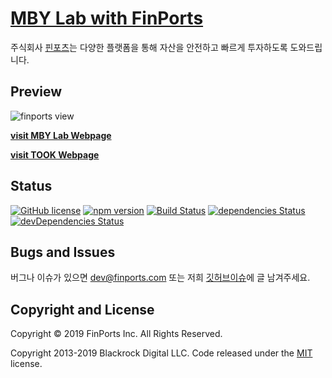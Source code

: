 # [MBY Lab with FinPorts](https://mby.finports.com)

주식회사 [핀포츠](https://finports.com)는 다양한 플랫폼을 통해 자산을 안전하고 빠르게 투자하도록 도와드립니다.

## Preview

![finports view](https://user-images.githubusercontent.com/13456532/66971767-62ea6080-f0cd-11e9-8ed9-c76cf5d72d5b.png)

**[visit MBY Lab Webpage](https://mby.finports.com)**

**[visit TOOK Webpage](https:took.finports.com)**

## Status

[![GitHub license](https://img.shields.io/badge/license-MIT-blue.svg)](https://raw.githubusercontent.com/BlackrockDigital/startbootstrap-new-age/master/LICENSE)
[![npm version](https://img.shields.io/npm/v/startbootstrap-new-age.svg)](https://www.npmjs.com/package/startbootstrap-new-age)
[![Build Status](https://travis-ci.org/BlackrockDigital/startbootstrap-new-age.svg?branch=master)](https://travis-ci.org/BlackrockDigital/startbootstrap-new-age)
[![dependencies Status](https://david-dm.org/BlackrockDigital/startbootstrap-new-age/status.svg)](https://david-dm.org/BlackrockDigital/startbootstrap-new-age)
[![devDependencies Status](https://david-dm.org/BlackrockDigital/startbootstrap-new-age/dev-status.svg)](https://david-dm.org/BlackrockDigital/startbootstrap-new-age?type=dev)

## Bugs and Issues

버그나 이슈가 있으면 dev@finports.com 또는 저희 [깃허브이슈](https://github.com/finports/MBY_Webpage/issues)에 글 남겨주세요.

## Copyright and License

Copyright © 2019 FinPorts Inc. All Rights Reserved.

Copyright 2013-2019 Blackrock Digital LLC. Code released under the [MIT](https://github.com/BlackrockDigital/startbootstrap-new-age/blob/gh-pages/LICENSE) license.
